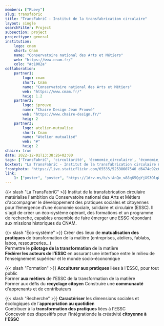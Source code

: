 ```yaml
---
members: ["PLevy"]
slug: transfabric
title: "TransFabriC - Institut de la transfabrication circulaire"
layout: single
searchFilter: Project
subsection: project
projecttype: general
institution:
    logo: cnam
    short: Cnam
    name: "Conservatoire national des Arts et Métiers"
    web: "https://www.cnam.fr/"
    colo: "#c1002a"
collaboration:
    partner1:
        logo: cnam
        short: Cnam
        name: "Conservatoire national des Arts et Métiers"
        web: "https://www.cnam.fr/"
        heig: 1.2
    partner2:
        logo: jprouve
        name: "Chaire Design Jean Prouvé"
        web: "https://www.chaire-design.fr/"
        heig: 2
    partner3:
        logo: atelier-mutualise
        short: Cnam
        name: "Atelier mutualisé"
        web: "#"
        heig: 2
chaire: true
date: 2022-12-01T13:38:26+02:00
tags: ['TransFabriC', 'circuliarité', 'économie_circulaire', 'économie_sociale_et_solidaire', 'CNAM', 'Matérialité', 'Trier', 'Réutiliser', 'Recycler', 'Ressourcer', 'Réparer', 'Restaurer', 'Détourner', 'Approprier', 'Bricoler', 'Récupérer', 'Connecter', 'Raccomoder', 'Transformer', 'Former', 'Mutualiser', 'Partager']
boxtext: "La TransFabriC - Institut de la transfabrication circulaire matérialise l'ambition du Conservatoire national des Arts et Métiers d'accompagner le développement des pratiques sociales et citoyennes pour l’émergence d’une économie sociale, solidaire et circulaire (ESSC). Il s'agit de créer un éco-système opérant, des formations et un programme de recherche, capables ensemble de faire émerger une ESSC répondant aux missions historiques du Cnam."
frontphoto: "https://live.staticflickr.com/65535/52538607540_d6474c92c6.jpg"
link:
    1: ["poster", "poster", "https://1drv.ms/b/s!AnQx_v88q65QgYjXS3Olq8-R0X2QXSE?e=7XI9QH"]
---
```

{{< slash "La TransFabriC" >}} Institut de la transfabrication circulaire matérialise l'ambition du Conservatoire national des Arts et Métiers d'accompagner le développement des pratiques sociales et citoyennes pour l’émergence d’une économie sociale, solidaire et circulaire (ESSC). Il s'agit de créer un éco-système opérant, des formations et un programme de recherche, capables ensemble de faire émerger une ESSC répondant aux missions historiques du CNAM.

{{< slash "Éco-système" >}}
Créer des lieux de **mutualisation des pratiques** de transformation de la matière (entreprises, ateliers, fablabs, labos, ressourceries...)  
Permettre le **pilotage de la transformation** de la matière  
**Fédérer les acteurs de l’ESSC** en assurant une interface entre le milieu de l’enseignement supérieur et le monde socio-économique

{{< slash "Formation" >}}
**Acculturer aux pratiques** liées à l'ESSC, pour tout public  
Former **aux métiers** de l'ESSC de la transformation de la matière  
Former aux défis du **recyclage citoyen**   Construire une **communauté** d'apprenants et de contributeurs

{{< slash "Recherche" >}}
**Caractériser** les dimensions sociales et écologiques de l’**appropriation au quotidien**  
Contribuer à la **transformation des pratiques** liées à l'ESSC  
Concevoir des dispositifs pour l'Intégrationde la créativité **citoyenne à l'ESSC**